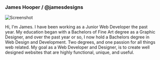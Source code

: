 ### James Hooper / @jamesdesigns

![Screenshot](screenshot.png)

Hi, I'm James. I have been working as a Junior Web Developer the past year. My education began with a Bachelors of Fine Art degree as a Graphic Designer, and over the past year or so, I now hold a Bachelors degree in Web Design and Development. Two degrees, and one passion for all things web related. My goal as a Web Developer and Designer, is to create well designed websites that are highly functional, unique, and useful. 



